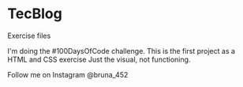 # TecBlog
Exercise files

I'm doing the #100DaysOfCode challenge. This is the first project as a HTML and CSS exercise
Just the visual, not functioning.

Follow me on Instagram @bruna_452
